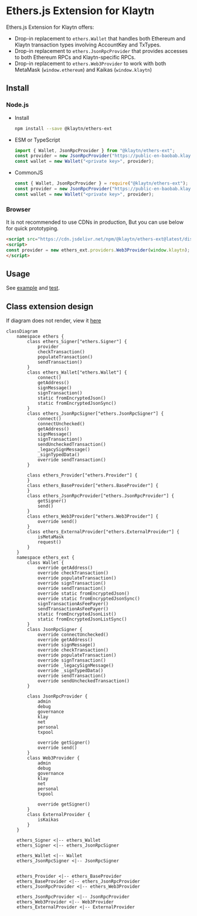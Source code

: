 # Ethers.js Extension for Klaytn

Ethers.js Extension for Klaytn offers:

- Drop-in replacement to `ethers.Wallet` that handles both Ethereum and Klaytn transaction types
  involving AccountKey and TxTypes.
- Drop-in replacement to `ethers.JsonRpcProvider` that provides accesses to both Ethereum RPCs and
  Klaytn-specific RPCs.
- Drop-in replacement to `ethers.Web3Provider` to work with both MetaMask (`window.ethereum`) and Kaikas (`window.klaytn`)

## Install

### Node.js

- Install
    ```sh
    npm install --save @klaytn/ethers-ext
    ```
- ESM or TypeScript
    ```ts
    import { Wallet, JsonRpcProvider } from "@klaytn/ethers-ext";
    const provider = new JsonRpcProvider("https://public-en-baobab.klaytn.net");
    const wallet = new Wallet("<private key>", provider);
    ```
- CommonJS
    ```js
    const { Wallet, JsonRpcProvider } = require("@klaytn/ethers-ext");
    const provider = new JsonRpcProvider("https://public-en-baobab.klaytn.net");
    const wallet = new Wallet("<private key>", provider);
    ```

### Browser

It is not recommended to use CDNs in production, But you can use below for quick prototyping.

```html
<script src="https://cdn.jsdelivr.net/npm/@klaytn/ethers-ext@latest/dist/ethers-ext.bundle.js"></script>
<script>
const provider = new ethers_ext.providers.Web3Provider(window.klaytn);
</script>
```

## Usage

See [example](./example) and [test](./test).

## Class extension design

If diagram does not render, view it [here](https://mermaid.live/edit#pako:eNrVV02P0zAQ_SuVTyB1q35vW3FZtMsBqLSiICQIqmbtaTdqYgfbXTWU_nfcJLRx4jRZISHIpfXz84w9M36294QKhmRGaABK3fqwlhB6vGU-DiGqCCi2UD-iVK19ih-_hJ3hy4W_5ii_eiRtd9K2R77lRxy_SIonn5kuC6WPSDcfJXAFVPuCv3hZGCWibQAaL1AUclbRfaiY9GcIAtTnSadtx6Sp4BypLrpco75hTKJSpcmY5c8NDmt0dV1ahgbt09ZKivCOUxlHGtlb1Zy3iDltsvYj90NEi3mz4OaRyOBPPEkksr8SKZPwk8MLvGWAa6DxotrRMvEUR8huQUOxVzyhlKZkayqsIs73Wb2fQ_wbKUS3KlGvQWHZSB5taChLbdlWocORdZO-tCJcOWi00_BhUHacRx1ercA38XK30yg5BGVPxR6HN1_NUcMc1MbGJX7fotIO_we3Ri5xp8s6mWpL5RKrN8iJUqeRJ2IDsTyH9vIea1L7Nq-hfNUOKOqYQxBu1BvEe4jdZdmMWOH9va_0c7i1qmvpamUV1Mnoc8rlgrD-GyVVr8tn6h8LdIlXd3I4FL2gk8UsAgt9bkMMH7brgpQeZ8GBU7TxTQCxjXBzFbEvQUZchBExG9W7SIjA49WV4pbu5uqal-n_eNGldRUPhfKJ8A78DSiX8Kd_rMtv69XPqyv7alnHsm9bttHswEjoDmu2oCSskjVrwGmV-QlY14g8O9_hmrJzUHGDWAHJn_W8ftglP1ZBpgGyrOeopRwn9NJ1gJM2CVGG4DPzDkrqwCPGQogemZm_DFewDczTwOMHQ4WtFkfJJ7MVBArbZBsxo47Z0-mERsC_CGG1yWxPdmTWm_Y6_elg0r3u9Qe98bQ7apOYzMajznDS7Y-G3eFkOBiOpoc2-ZFY6HauB6Nhfzzp9Ue98XV_MmkTZL4Wcp693Y4_h18MVzCG)

```mermaid
classDiagram
    namespace ethers {
        class ethers_Signer["ethers.Signer"] {
            provider
            checkTransaction()
            populateTransaction()
            sendTransaction()
        }
        class ethers_Wallet["ethers.Wallet"] {
            connect()
            getAddress()
            signMessage()
            signTransaction()
            static fromEncryptedJson()
            static fromEncryptedJsonSync()
        }
        class ethers_JsonRpcSigner["ethers.JsonRpcSigner"] {
            connect()
            connectUnchecked()
            getAddress()
            signMessage()
            signTransaction()
            sendUncheckedTransaction()
            _legacySignMessage()
            _signTypedData()
            override sendTransaction()
        }

        class ethers_Provider["ethers.Provider"] {
        }
        class ethers_BaseProvider["ethers.BaseProvider"] {
        }
        class ethers_JsonRpcProvider["ethers.JsonRpcProvider"] {
            getSigner()
            send()
        }
        class ethers_Web3Provider["ethers.Web3Provider"] {
            override send()
        }
        class ethers_ExternalProvider["ethers.ExternalProvider"] {
            isMetaMask
            request()
        }
    }
    namespace ethers_ext {
        class Wallet {
            override getAddress()
            override checkTransaction()
            override populateTransaction()
            override signTransaction()
            override sendTransaction()
            override static fromEncryptedJson()
            override static fromEncryptedJsonSync()
            signTransactionAsFeePayer()
            sendTransactionAsFeePayer()
            static fromEncryptedJsonList()
            static fromEncryptedJsonListSync()
        }
        class JsonRpcSigner {
            override connectUnchecked()
            override getAddress()
            override signMessage()
            override checkTransaction()
            override populateTransaction()
            override signTransaction()
            override _legacySignMessage()
            override _signTypedData()
            override sendTransaction()
            override sendUncheckedTransaction()
        }

        class JsonRpcProvider {
            admin
            debug
            governance
            klay
            net
            personal
            txpool

            override getSigner()
            override send()
        }
        class Web3Provider {
            admin
            debug
            governance
            klay
            net
            personal
            txpool

            override getSigner()
        }
        class ExternalProvider {
            isKaikas
        }
    }

    ethers_Signer <|-- ethers_Wallet
    ethers_Signer <|-- ethers_JsonRpcSigner

    ethers_Wallet <|-- Wallet
    ethers_JsonRpcSigner <|-- JsonRpcSigner


    ethers_Provider <|-- ethers_BaseProvider
    ethers_BaseProvider <|-- ethers_JsonRpcProvider
    ethers_JsonRpcProvider <|-- ethers_Web3Provider

    ethers_JsonRpcProvider <|-- JsonRpcProvider
    ethers_Web3Provider <|-- Web3Provider
    ethers_ExternalProvider <|-- ExternalProvider

```

